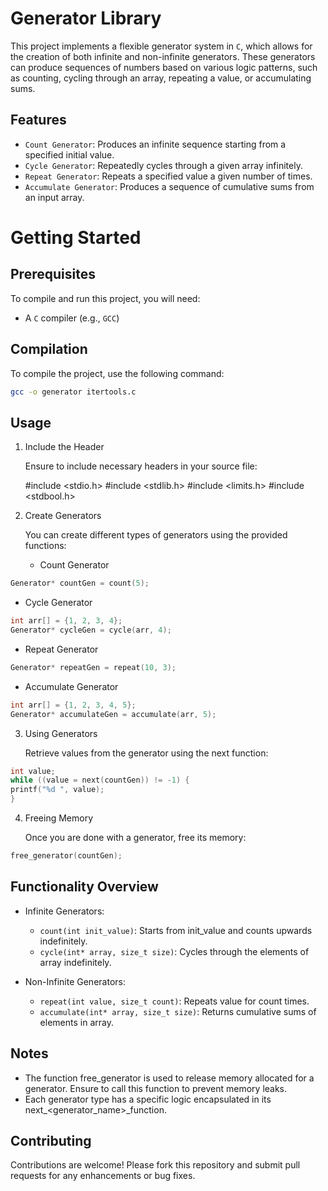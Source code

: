 # Generator Library

This project implements a flexible generator system in `C`, which allows for the creation of both infinite and non-infinite generators. These generators can produce sequences of numbers based on various logic patterns, such as counting, cycling through an array, repeating a value, or accumulating sums.
##  Features

- `Count Generator`: Produces an infinite sequence starting from a specified initial value.
- `Cycle Generator`: Repeatedly cycles through a given array infinitely.
- `Repeat Generator`: Repeats a specified value a given number of times.
- `Accumulate Generator`: Produces a sequence of cumulative sums from an input array.
# Getting Started

## Prerequisites

To compile and run this project, you will need:

- A `C` compiler (e.g., `GCC`)

## Compilation

To compile the project, use the following command:

```bash
gcc -o generator itertools.c
```

## Usage

1. Include the Header

   Ensure to include necessary headers in your source file:

   #include <stdio.h>
   #include <stdlib.h>
   #include <limits.h>
   #include <stdbool.h>


2. Create Generators

   You can create different types of generators using the provided functions:

    - Count Generator
```C
Generator* countGen = count(5);
```


- Cycle Generator
```C
int arr[] = {1, 2, 3, 4};
Generator* cycleGen = cycle(arr, 4);
```

- Repeat Generator
```C
Generator* repeatGen = repeat(10, 3);
```
- Accumulate Generator
```C
int arr[] = {1, 2, 3, 4, 5};
Generator* accumulateGen = accumulate(arr, 5);
```

3. Using Generators

   Retrieve values from the generator using the next function:
```C
int value;
while ((value = next(countGen)) != -1) {
printf("%d ", value);
}
```

4. Freeing Memory

   Once you are done with a generator, free its memory:
```C
free_generator(countGen);
```
## Functionality Overview

- Infinite Generators:
    - `count(int init_value)`: Starts from init_value and counts upwards indefinitely.
    - `cycle(int* array, size_t size)`: Cycles through the elements of array indefinitely.

- Non-Infinite Generators:
    - `repeat(int value, size_t count)`: Repeats value for count times.
    - `accumulate(int* array, size_t size)`: Returns cumulative sums of elements in array.
## Notes

- The function free_generator is used to release memory allocated for a generator. Ensure to call this function to prevent memory leaks.
- Each generator type has a specific logic encapsulated in its next_<generator_name>_function.

## Contributing

Contributions are welcome! Please fork this repository and submit pull requests for any enhancements or bug fixes.
